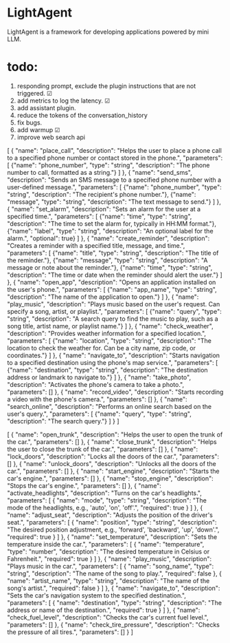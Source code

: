 # LightAgent
LightAgent is a framework for developing applications powered by mini LLM.


# todo:
1. responding prompt, exclude the plugin instructions that are not triggered. &#9745;
2. add metrics to log the latency. &#9745;
3. add assistant plugin.
4. reduce the tokens of the conversation_history
5. fix bugs.
6. add warmup &#9745;
7. improve web search api


[
  {
    "name": "place_call",
    "description": "Helps the user to place a phone call to a specified phone number or contact stored in the phone.",
    "parameters": [
      {"name": "phone_number", "type": "string", "description": "The phone number to call, formatted as a string."}
    ]
  },
  {
    "name": "send_sms",
    "description": "Sends an SMS message to a specified phone number with a user-defined message.",
    "parameters": [
      {"name": "phone_number", "type": "string", "description": "The recipient's phone number."},
      {"name": "message", "type": "string", "description": "The text message to send."}
    ]
  },
  {
    "name": "set_alarm",
    "description": "Sets an alarm for the user at a specified time.",
    "parameters": [
      {"name": "time", "type": "string", "description": "The time to set the alarm for, typically in HH:MM format."},
      {"name": "label", "type": "string", "description": "An optional label for the alarm.", "optional": true}
    ]
  },
  {
    "name": "create_reminder",
    "description": "Creates a reminder with a specified title, message, and time.",
    "parameters": [
      {"name": "title", "type": "string", "description": "The title of the reminder."},
      {"name": "message", "type": "string", "description": "A message or note about the reminder."},
      {"name": "time", "type": "string", "description": "The time or date when the reminder should alert the user."}
    ]
  },
  {
    "name": "open_app",
    "description": "Opens an application installed on the user's phone.",
    "parameters": [
      {"name": "app_name", "type": "string", "description": "The name of the application to open."}
    ]
  },
  {
    "name": "play_music",
    "description": "Plays music based on the user's request. Can specify a song, artist, or playlist.",
    "parameters": [
      {"name": "query", "type": "string", "description": "A search query to find the music to play, such as a song title, artist name, or playlist name."}
    ]
  },
  {
    "name": "check_weather",
    "description": "Provides weather information for a specified location.",
    "parameters": [
      {"name": "location", "type": "string", "description": "The location to check the weather for. Can be a city name, zip code, or coordinates."}
    ]
  },
  {
    "name": "navigate_to",
    "description": "Starts navigation to a specified destination using the phone's map service.",
    "parameters": [
      {"name": "destination", "type": "string", "description": "The destination address or landmark to navigate to."}
    ]
  },
  {
    "name": "take_photo",
    "description": "Activates the phone's camera to take a photo.",
    "parameters": []
  },
  {
    "name": "record_video",
    "description": "Starts recording a video with the phone's camera.",
    "parameters": []
  },
  {
    "name": "search_online",
    "description": "Performs an online search based on the user's query.",
    "parameters": [
      {"name": "query", "type": "string", "description": "The search query."}
    ]
  }
]


[
    {
        "name": "open_trunk",
        "description": "Helps the user to open the trunk of the car.",
        "parameters": []
    },
    {
        "name": "close_trunk",
        "description": "Helps the user to close the trunk of the car.",
        "parameters": []
    },
    {
        "name": "lock_doors",
        "description": "Locks all the doors of the car.",
        "parameters": []
    },
    {
        "name": "unlock_doors",
        "description": "Unlocks all the doors of the car.",
        "parameters": []
    },
    {
        "name": "start_engine",
        "description": "Starts the car's engine.",
        "parameters": []
    },
    {
        "name": "stop_engine",
        "description": "Stops the car's engine.",
        "parameters": []
    },
    {
        "name": "activate_headlights",
        "description": "Turns on the car's headlights.",
        "parameters": [
            {
                "name": "mode",
                "type": "string",
                "description": "The mode of the headlights, e.g., 'auto', 'on', 'off'.",
                "required": true
            }
        ]
    },
    {
        "name": "adjust_seat",
        "description": "Adjusts the position of the driver's seat.",
        "parameters": [
            {
                "name": "position",
                "type": "string",
                "description": "The desired position adjustment, e.g., 'forward', 'backward', 'up', 'down'.",
                "required": true
            }
        ]
    },
    {
        "name": "set_temperature",
        "description": "Sets the temperature inside the car.",
        "parameters": [
            {
                "name": "temperature",
                "type": "number",
                "description": "The desired temperature in Celsius or Fahrenheit.",
                "required": true
            }
        ]
    },
    {
        "name": "play_music",
        "description": "Plays music in the car.",
        "parameters": [
            {
                "name": "song_name",
                "type": "string",
                "description": "The name of the song to play.",
                "required": false
            },
            {
                "name": "artist_name",
                "type": "string",
                "description": "The name of the song's artist.",
                "required": false
            }
        ]
    },
    {
        "name": "navigate_to",
        "description": "Sets the car's navigation system to the specified destination.",
        "parameters": [
            {
                "name": "destination",
                "type": "string",
                "description": "The address or name of the destination.",
                "required": true
            }
        ]
    },
    {
        "name": "check_fuel_level",
        "description": "Checks the car's current fuel level.",
        "parameters": []
    },
    {
        "name": "check_tire_pressure",
        "description": "Checks the pressure of all tires.",
        "parameters": []
    }
]

